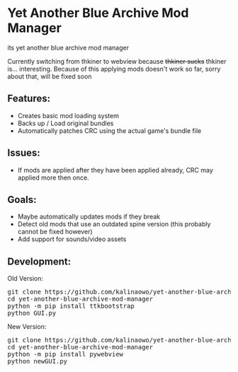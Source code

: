 # Yet Another Blue Archive Mod Manager
its yet another blue archive mod manager

Currently switching from thkiner to webview because ~~thkiner sucks~~ thkiner is... interesting. Because of this applying mods doesn't work so far, sorry about that, will be fixed soon

## Features:
 - Creates basic mod loading system
 - Backs up / Load original bundles 
 - Automatically patches CRC using the actual game's bundle file

## Issues:
 - If mods are applied after they have been applied already, CRC may applied more then once.

## Goals:
 - Maybe automatically updates mods if they break
 - Detect old mods that use an outdated spine version (this probably cannot be fixed however)
 - Add support for sounds/video assets

## Development:

Old Version:
<pre>
git clone https://github.com/kalinaowo/yet-another-blue-archive-mod-manager.git
cd yet-another-blue-archive-mod-manager
python -m pip install ttkbootstrap
python GUI.py
</pre>

New Version:
<pre>
git clone https://github.com/kalinaowo/yet-another-blue-archive-mod-manager.git
cd yet-another-blue-archive-mod-manager
python -m pip install pywebview
python newGUI.py
</pre>
